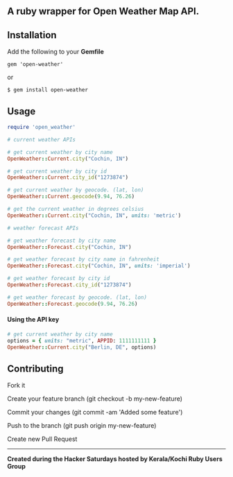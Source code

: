 ## A ruby wrapper for Open Weather Map API.

## Installation

Add the following to your **Gemfile**

    gem 'open-weather'

  or

    $ gem install open-weather

## Usage

```ruby
require 'open_weather'

# current weather APIs

# get current weather by city name
OpenWeather::Current.city("Cochin, IN")

# get current weather by city id
OpenWeather::Current.city_id("1273874")

# get current weather by geocode. (lat, lon)
OpenWeather::Current.geocode(9.94, 76.26)

# get the current weather in degrees celsius
OpenWeather::Current.city("Cochin, IN", units: 'metric')

# weather forecast APIs

# get weather forecast by city name
OpenWeather::Forecast.city("Cochin, IN")

# get weather forecast by city name in fahrenheit
OpenWeather::Forecast.city("Cochin, IN", units: 'imperial')

# get weather forecast by city id
OpenWeather::Forecast.city_id("1273874")

# get weather forecast by geocode. (lat, lon)
OpenWeather::Forecast.geocode(9.94, 76.26)
```

#### Using the API key

```ruby
# get current weather by city name
options = { units: "metric", APPID: 1111111111 }
OpenWeather::Current.city("Berlin, DE", options)
```

 
## Contributing 

  Fork it
  
  Create your feature branch (git checkout -b my-new-feature)
  
  Commit your changes (git commit -am 'Added some feature')
  
  Push to the branch (git push origin my-new-feature)
  
  Create new Pull Request
  
--------
  
**Created during the Hacker Saturdays hosted by Kerala/Kochi Ruby Users Group**
